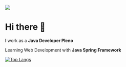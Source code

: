 ![](http://estruyf-github.azurewebsites.net/api/VisitorHit?user=lucas-caminha&repo=lucas-caminha&countColorcountColor)

<h1>Hi there 👋</h1>

I work as a **Java Developer Pleno**

Learning Web Development with **Java Spring Framework**

[![Top Langs](https://github-readme-stats.vercel.app/api/top-langs/?username=lucas-caminha&layout=compact)](https://github.com/anuraghazra/github-readme-stats)

